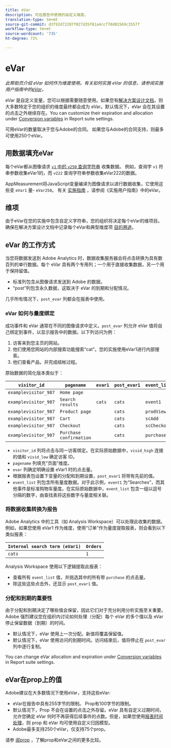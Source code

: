 ```yaml
---
title: eVar
description: 可在报告中使用的自定义维度。
translation-type: tm+mt
source-git-commit: d3f92d72207f027d35f81a4ccf70d01569c3557f
workflow-type: tm+mt
source-wordcount: '735'
ht-degree: 72%

---
```



# eVar

*此帮助页介绍 eVar 如何作为维度使用。有关如何实施 eVar 的信息，请参阅实施用户指南中的[eVar](/help/implement/vars/page-vars/evar.md)。*

eVar 是自定义变量，您可以根据需要随意使用。如果您有[解决方案设计文档](/help/implement/prepare/solution-design.md)，则大多数特定于您的组织的维度最终都会成为 eVar。默认情况下，eVar 会在其设置的点击之外继续存在。You can customize their expiration and allocation under [Conversion variables](/help/admin/admin/conversion-var-admin/conversion-var-admin.md) in Report suite settings.

可用eVar的数量取决于您与Adobe的合同。 如果您与Adobe的合同支持，则最多可使用250个eVar。

## 用数据填充eVar

每个eVar都从图像请求 [`v1` 中的 `v250` 查询字符串](/help/implement/validate/query-parameters.md) 收集数据。 例如，查询字 `v1` 符串参数收集eVar1的，而 `v222` 查询字符串参数收集eVar222的数据。

AppMeasurement将JavaScript变量编译为图像请求以进行数据收集，它使用这些变 `eVar1` 量- `eVar250`。 有关 [实施指南](/help/implement/vars/page-vars/evar.md) ，请参阅《实施用户指南》中的eVar。

## 维项

由于eVar在您的实施中包含自定义字符串，您的组织将决定每个eVar的维项目。 确保在解决方案设计文档中记录每个eVar和典型维度项 [目的用途](/help/implement/prepare/solution-design.md)。

## eVar 的工作方式

当您将数据发送到 Adobe Analytics 时，数据收集服务器会将点击转换为具有数百列的单行数据。每个 eVar 具有两个专用列；一个用于直接收集数据，另一个用于保持留值。

* 标准列包含从图像请求发送到 Adobe 的数据。
* “post”列包含永久数据，这取决于 eVar 的到期和分配情况。

几乎所有情况下，`post_evar` 列都会在报表中使用。

### eVar 如何与量度绑定

成功事件和 eVar 通常在不同的图像请求中定义。`post_evar` 列允许 eVar 值将自己绑定到事件，以显示报告中的数据。以下列访问为例：

1. 访客来到您主页的网站。
2. 他们使用您网站的内部搜索功能搜索“cat”。您的实施使用eVar1进行内部搜索。
3. 他们查看产品，并完成结帐过程。

原始数据的简化版本类似于：

| `visitor_id` | `pagename` | `evar1` | `post_evar1` | `event_list` |
| --- | --- | --- | --- | --- |
| `examplevisitor_987` | `Home page` |  |  |  |
| `examplevisitor_987` | `Search results` | `cats` | `cats` | `event1` |
| `examplevisitor_987` | `Product page` |  | `cats` | `prodView` |
| `examplevisitor_987` | `Cart` |  | `cats` | `scAdd` |
| `examplevisitor_987` | `Checkout` |  | `cats` | `scCheckout` |
| `examplevisitor_987` | `Purchase confirmation` |  | `cats` | `purchase` |

* `visitor_id` 列将点击与同一访客绑定。在实际原始数据中，`visid_high` 连接的值和 `visid_low` 确定访客 ID。
* `pagename` 列填充“页面”维度。
* `evar` 列确定明确设置 eVar1 时的点击量。
* 根据报表包设置下变量的分配和到期设置，`post_evar1` 将带有先前的值。
* `event_list` 列包含所有量度数据。对于此示例，`event1` 为“Searches”，而其他事件是标准购物车量度。在实际原始数据中，`event_list` 包含一组以逗号分隔的数字，由查找表将这些数字与量度相关联。

### 将数据收集转换为报告

Adobe Analytics 中的工具（如 Analysis Workspace）可以处理此收集的数据。例如，如果您使用 eVar1 作为维度，使用“订单”作为量度提取报表，则会看到以下类似报表：

| `Internal search term (eVar1)` | `Orders` |
| --- | --- |
| `cats` | `1` |

Analysis Workspace 使用以下逻辑提取此报表：

* 查看所有 `event_list` 值，并挑选其中的所有带 `purchase` 的点击量。
* 除这些这些点击外，还显示 `post_evar1` 值。

### 分配和到期的重要性

由于分配和到期决定了哪些值会保留，因此它们对于充分利用分析实施至关重要。Adobe 强烈建议您在组织内讨论如何处理（分配）每个 eVar 的多个值以及 eVar 停止保留数据（到期）的时间。

* 默认情况下，eVar 使用上一次分配。新值将覆盖保留值。
* 默认情况下，eVar 使用访问的到期时间。访问结束后，值将停止在 `post_evar` 列中逐行复制。

You can change eVar allocation and expiration under [Conversion variables](/help/admin/admin/conversion-var-admin/conversion-var-admin.md) in Report suite settings.

## eVar在prop上的值

Adobe建议在大多数情况下使用eVar，支持这些eVar:

* eVar在报告中具有255字节的限制。 Prop有100字节的限制。
* 默认情况下，Prop 不会在设置的点击之外存留。eVar 具有自定义过期时间，允许您确定 eVar 何时不再获得后续事件的点数。但是，如果您使用[报表时间处理](/help/components/vrs/vrs-report-time-processing.md)，则 prop 和 eVar 均可使用自定义归因模型。
* Adobe最多支持250个eVar，仅支持75个prop。

请参 [阅prop](prop.md) ，了解prop和eVar之间的更多比较。
